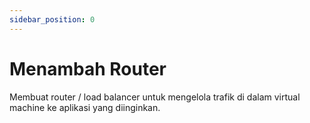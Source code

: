 ```yaml
---
sidebar_position: 0
---
```


# Menambah Router

Membuat router / load balancer untuk mengelola trafik di dalam virtual machine ke aplikasi yang diinginkan.